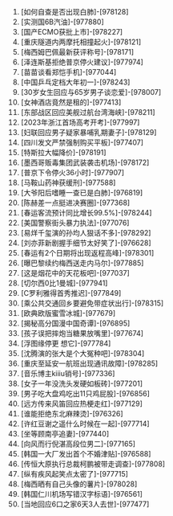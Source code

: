 
1. [如何自查是否出现白肺]-[978128]
1. [实测国6B汽油]-[977880]
1. [国产ECMO获批上市]-[978227]
1. [重庆隧道内两摩托相撞起火]-[978121]
1. [梅西姆巴佩最新获评称号]-[978171]
1. [泽连斯基拒绝普京停火建议]-[977974]
1. [苗苗谈看郑恺手机]-[977044]
1. [中国乒乓定档大年初一]-[978243]
1. [30岁女生回应与65岁男子谈恋爱]-[978007]
1. [女神酒店竟然是租的]-[977413]
1. [东部战区回应美舰过航台湾海峡]-[978211]
1. [2023年浙江首场高考开考]-[977997]
1. [妇联回应男子疑家暴哺乳期妻子]-[978129]
1. [四川发文严禁强制购买平板]-[977407]
1. [特斯拉大幅降价]-[978191]
1. [墨西哥贩毒集团武装袭击机场]-[978172]
1. [普京下令停火36小时]-[977907]
1. [马鞍山药神获缓刑]-[977588]
1. [大爷阳后嗜睡一查已是白肺]-[976819]
1. [陈赫差一点挺进决赛圈]-[977368]
1. [春运客流预计同比增长99.5%]-[978244]
1. [美国警察街头暴力执法]-[977076]
1. [易烊千玺演的孙均人狠话不多]-[978292]
1. [刘亦菲新剧握手细节太好笑了]-[976628]
1. [春运有2个日期将出现返程高峰]-[978301]
1. [曝巴黎续约梅西送走内马尔]-[977885]
1. [这是烟花中的天花板吧]-[977037]
1. [切尔西0比1曼城]-[977941]
1. [C罗利雅得首秀推迟]-[977849]
1. [乘公共交通回乡要避免带症状出行]-[978315]
1. [欧典欧版蜜雪冰城]-[977679]
1. [揭秘高分国漫中国奇谭]-[976895]
1. [孩子误把摔炮当糖果放嘴里]-[977674]
1. [浮图缘停更 想它]-[977784]
1. [沈腾演的张大是个大冤种吧]-[978304]
1. [重庆至延安一航班出现通讯故障]-[978285]
1. [音乐博主kiiiu销号]-[977336]
1. [女子一年没洗头发硬如板砖]-[977201]
1. [男子吃大盘鸡吃出11只鸡屁股]-[976856]
1. [远方传来风笛回应热梗走红]-[977129]
1. [谁能拒绝东北麻辣烫]-[976326]
1. [许红豆谢之遥什么时候在一起]-[977714]
1. [坐等顾南亭追妻]-[977440]
1. [向风而行倪湛高段位男二]-[977165]
1. [韩国一大厂发出首个不婚津贴]-[976588]
1. [传恒大原执行总裁柯鹏被带走调查]-[977808]
1. [纵有疾风起笑点太密了]-[977715]
1. [梅西晒有自己头像的薯片]-[978028]
1. [韩国仁川机场写错汉字标语]-[976561]
1. [当地回应6口之家6天3人去世]-[977477]